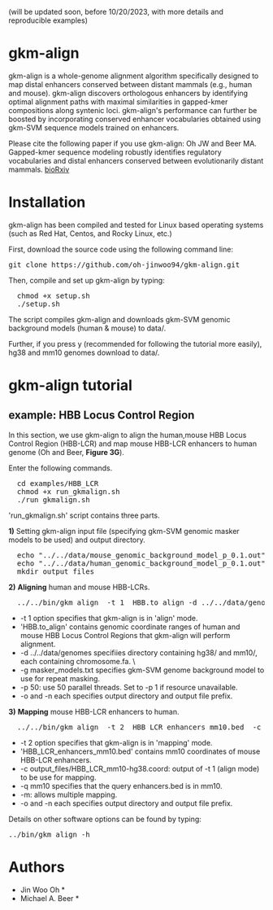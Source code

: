 (will be updated soon, before 10/20/2023, with more details and reproducible examples)
# gkm-align
gkm-align is a whole-genome alignment algorithm specifically designed to map distal enhancers conserved between distant mammals (e.g., human and mouse). gkm-align discovers orthologous enhancers by identifying optimal alignment paths with maximal similarities in gapped-kmer compositions along syntenic loci. gkm-align's performance can further be boosted by incorporating conserved enhancer vocabularies obtained using gkm-SVM sequence models trained on enhancers. 

Please cite the following paper if you use gkm-align:
Oh JW and Beer MA. Gapped-kmer sequence modeling robustly identifies regulatory vocabularies and distal enhancers conserved between evolutionarily distant mammals. 
[bioRxiv](https://www.biorxiv.org/content/10.1101/2023.10.06.561128v1)

# Installation
gkm-align has been compiled and tested for Linux based operating systems (such as Red Hat, Centos, and Rocky Linux, etc.)

First, download the source code using the following command line:
<pre>
git clone https://github.com/oh-jinwoo94/gkm-align.git
</pre>

Then, compile and set up gkm-align by typing:
<pre>
  chmod +x setup.sh
  ./setup.sh
</pre>
The script compiles gkm-align and downloads gkm-SVM genomic background models (human & mouse) to data/.

Further, if you press y (recommended for following the tutorial more easily), hg38 and mm10 genomes download to data/.

# gkm-align tutorial

## example: HBB Locus Control Region
In this section, we use gkm-align to align the human,mouse HBB Locus Control Region (HBB-LCR) and map mouse HBB-LCR enhancers to human genome (Oh and Beer, **Figure 3G**). 

Enter the following commands.
<pre>
  cd examples/HBB_LCR
  chmod +x run_gkmalign.sh
  ./run_gkmalign.sh
</pre>


'run_gkmalign.sh' script contains three parts.

**1)** Setting gkm-align input file (specifying gkm-SVM genomic masker models to be used) and output directory. 
<pre>
  echo "../../data/mouse_genomic_background_model_p_0.1.out" > masker_models.txt
  echo "../../data/human_genomic_background_model_p_0.1.out" >> masker_models.txt
  mkdir output_files
</pre>

**2)** **Aligning** human and mouse HBB-LCRs. 
<pre>
  ../../bin/gkm_align  -t 1  HBB.to_align -d ../../data/genomes/ -g masker_models.txt   -p 50 -o output_files -n HBB_LCR_mm10-hg38
</pre>
  * -t 1 option specifies that gkm-align is in 'align' mode.
  * 'HBB.to_align' contains genomic coordinate ranges of human and mouse HBB Locus Control Regions that gkm-align will perform alignment. 
  * -d ../../data/genomes specifiies directory containing hg38/ and mm10/, each containing chromosome.fa. \
  * -g masker_models.txt specifies gkm-SVM genome background model to use for repeat masking.
  * -p 50: use 50 parallel threads. Set to -p 1 if resource unavailable.
  * -o and -n each specifies output directory and output file prefix. 
  
**3)** **Mapping** mouse HBB-LCR enhancers to human. 
<pre>
  ../../bin/gkm_align  -t 2  HBB_LCR_enhancers_mm10.bed  -c output_files/HBB_LCR_mm10-hg38.coord -q mm10 -m -o output_files -n HBB_LCR_enhancers_mm10_mapped_to_hg3
</pre>
  * -t 2 option specifies that gkm-align is in 'mapping' mode.  
  * 'HBB_LCR_enhancers_mm10.bed' contains mm10 coordinates of mouse HBB-LCR enhancers.
  * -c output_files/HBB_LCR_mm10-hg38.coord: output of -t 1 (align mode) to be use for mapping.
  * -q mm10 specifies that the query enhancers.bed is in mm10.
  * -m: allows multiple mapping.
  * -o and -n each specifies output directory and output file prefix. 

Details on other software options can be found by typing:
<pre>
../bin/gkm_align -h
</pre>



# Authors
- Jin Woo Oh *
- Michael A. Beer *
